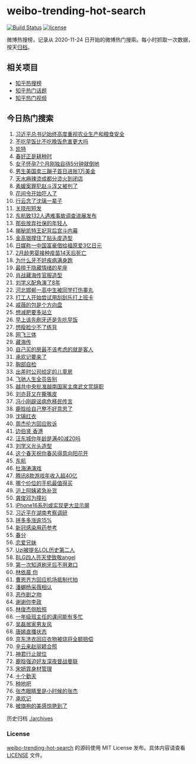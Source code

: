 # weibo-trending-hot-search

[![Build Status](https://github.com/justjavac/weibo-trending-hot-search/workflows/ci/badge.svg?branch=master)](https://github.com/justjavac/weibo-trending-hot-search/actions)
[![license](https://img.shields.io/github/license/justjavac/weibo-trending-hot-search)](https://github.com/justjavac/weibo-trending-hot-search/blob/master/LICENSE)

微博热搜榜，记录从 2020-11-24 日开始的微博热门搜索。每小时抓取一次数据，按天[归档](./archives)。

## 相关项目

- [知乎热搜榜](https://github.com/justjavac/zhihu-trending-top-search)
- [知乎热门话题](https://github.com/justjavac/zhihu-trending-hot-questions)
- [知乎热门视频](https://github.com/justjavac/zhihu-trending-hot-video)

## 今日热门搜索

<!-- BEGIN -->
<!-- 最后更新时间 Thu Mar 21 2024 07:08:30 GMT+0800 (China Standard Time) -->

1. [习近平总书记始终高度重视农业生产和粮食安全](https://s.weibo.com//weibo?q=%23%E4%B9%A0%E8%BF%91%E5%B9%B3%E6%80%BB%E4%B9%A6%E8%AE%B0%E5%A7%8B%E7%BB%88%E9%AB%98%E5%BA%A6%E9%87%8D%E8%A7%86%E5%86%9C%E4%B8%9A%E7%94%9F%E4%BA%A7%E5%92%8C%E7%B2%AE%E9%A3%9F%E5%AE%89%E5%85%A8%23&Refer=new_time)
1. [不吃早饭比不吃晚饭危害更大吗](https://s.weibo.com//weibo?q=%23%E4%B8%8D%E5%90%83%E6%97%A9%E9%A5%AD%E6%AF%94%E4%B8%8D%E5%90%83%E6%99%9A%E9%A5%AD%E5%8D%B1%E5%AE%B3%E6%9B%B4%E5%A4%A7%E5%90%97%23&t=31&band_rank=19&Refer=top)
1. [凯特](https://s.weibo.com//weibo?q=%E5%87%AF%E7%89%B9&t=31&band_rank=46&Refer=top)
1. [春好正是耕种时](https://s.weibo.com//weibo?q=%23%E6%98%A5%E5%A5%BD%E6%AD%A3%E6%98%AF%E8%80%95%E7%A7%8D%E6%97%B6%23&t=31&band_rank=3&Refer=top)
1. [女子怀孕7个月刚独自待5分钟就倒地](https://s.weibo.com//weibo?q=%23%E5%A5%B3%E5%AD%90%E6%80%80%E5%AD%957%E4%B8%AA%E6%9C%88%E5%88%9A%E7%8B%AC%E8%87%AA%E5%BE%855%E5%88%86%E9%92%9F%E5%B0%B1%E5%80%92%E5%9C%B0%23&t=31&band_rank=7&Refer=top)
1. [男生美国卖三蹦子首日进账1万美金](https://s.weibo.com//weibo?q=%23%E7%94%B7%E7%94%9F%E7%BE%8E%E5%9B%BD%E5%8D%96%E4%B8%89%E8%B9%A6%E5%AD%90%E9%A6%96%E6%97%A5%E8%BF%9B%E8%B4%A61%E4%B8%87%E7%BE%8E%E9%87%91%23&t=31&band_rank=30&Refer=top)
1. [天水麻辣烫成都分烫火到闭店](https://s.weibo.com//weibo?q=%23%E5%A4%A9%E6%B0%B4%E9%BA%BB%E8%BE%A3%E7%83%AB%E6%88%90%E9%83%BD%E5%88%86%E7%83%AB%E7%81%AB%E5%88%B0%E9%97%AD%E5%BA%97%23&t=31&band_rank=29&Refer=top)
1. [素媛案罪犯赵斗淳又被判了](https://s.weibo.com//weibo?q=%23%E7%B4%A0%E5%AA%9B%E6%A1%88%E7%BD%AA%E7%8A%AF%E8%B5%B5%E6%96%97%E6%B7%B3%E5%8F%88%E8%A2%AB%E5%88%A4%E4%BA%86%23&t=31&band_rank=1&Refer=top)
1. [花间令开始吓人了](https://s.weibo.com//weibo?q=%23%E8%8A%B1%E9%97%B4%E4%BB%A4%E5%BC%80%E5%A7%8B%E5%90%93%E4%BA%BA%E4%BA%86%23&t=31&band_rank=1&Refer=top)
1. [行云念了沈璃一辈子](https://s.weibo.com//weibo?q=%23%E8%A1%8C%E4%BA%91%E5%BF%B5%E4%BA%86%E6%B2%88%E7%92%83%E4%B8%80%E8%BE%88%E5%AD%90%23&t=31&band_rank=8&Refer=top)
1. [关晓彤短发](https://s.weibo.com//weibo?q=%E5%85%B3%E6%99%93%E5%BD%A4%E7%9F%AD%E5%8F%91&t=31&band_rank=4&Refer=top)
1. [东航致132人遇难事故调查进展发布](https://s.weibo.com//weibo?q=%23%E4%B8%9C%E8%88%AA%E8%87%B4132%E4%BA%BA%E9%81%87%E9%9A%BE%E4%BA%8B%E6%95%85%E8%B0%83%E6%9F%A5%E8%BF%9B%E5%B1%95%E5%8F%91%E5%B8%83%23&t=31&band_rank=11&Refer=top)
1. [那些放弃社保的年轻人](https://s.weibo.com//weibo?q=%23%E9%82%A3%E4%BA%9B%E6%94%BE%E5%BC%83%E7%A4%BE%E4%BF%9D%E7%9A%84%E5%B9%B4%E8%BD%BB%E4%BA%BA%23&t=31&band_rank=12&Refer=top)
1. [揭秘凯特王妃背后宫斗内幕](https://s.weibo.com//weibo?q=%23%E6%8F%AD%E7%A7%98%E5%87%AF%E7%89%B9%E7%8E%8B%E5%A6%83%E8%83%8C%E5%90%8E%E5%AE%AB%E6%96%97%E5%86%85%E5%B9%95%23&t=31&band_rank=12&Refer=top)
1. [金高银撑住了贴头皮造型](https://s.weibo.com//weibo?q=%23%E9%87%91%E9%AB%98%E9%93%B6%E6%92%91%E4%BD%8F%E4%BA%86%E8%B4%B4%E5%A4%B4%E7%9A%AE%E9%80%A0%E5%9E%8B%23&t=31&band_rank=12&Refer=top)
1. [日媒称一中国富豪借给福原爱3亿日元](https://s.weibo.com//weibo?q=%23%E6%97%A5%E5%AA%92%E7%A7%B0%E4%B8%80%E4%B8%AD%E5%9B%BD%E5%AF%8C%E8%B1%AA%E5%80%9F%E7%BB%99%E7%A6%8F%E5%8E%9F%E7%88%B13%E4%BA%BF%E6%97%A5%E5%85%83%23&t=31&band_rank=16&Refer=top)
1. [2月龄男婴接种疫苗14天后死亡](https://s.weibo.com//weibo?q=%232%E6%9C%88%E9%BE%84%E7%94%B7%E5%A9%B4%E6%8E%A5%E7%A7%8D%E7%96%AB%E8%8B%9714%E5%A4%A9%E5%90%8E%E6%AD%BB%E4%BA%A1%23&t=31&band_rank=18&Refer=top)
1. [为什么牙不好疾病满身跑](https://s.weibo.com//weibo?q=%23%E4%B8%BA%E4%BB%80%E4%B9%88%E7%89%99%E4%B8%8D%E5%A5%BD%E7%96%BE%E7%97%85%E6%BB%A1%E8%BA%AB%E8%B7%91%23&t=31&band_rank=13&Refer=top)
1. [最擅于隐藏情绪的星座](https://s.weibo.com//weibo?q=%E6%9C%80%E6%93%85%E4%BA%8E%E9%9A%90%E8%97%8F%E6%83%85%E7%BB%AA%E7%9A%84%E6%98%9F%E5%BA%A7&t=31&band_rank=2&Refer=top)
1. [肖战藏海传官服造型](https://s.weibo.com//weibo?q=%23%E8%82%96%E6%88%98%E8%97%8F%E6%B5%B7%E4%BC%A0%E5%AE%98%E6%9C%8D%E9%80%A0%E5%9E%8B%23&t=31&band_rank=26&Refer=top)
1. [刘学义配角演了8年](https://s.weibo.com//weibo?q=%23%E5%88%98%E5%AD%A6%E4%B9%89%E9%85%8D%E8%A7%92%E6%BC%94%E4%BA%868%E5%B9%B4%23&t=31&band_rank=10&Refer=top)
1. [河北邯郸一高中生被同学打伤睾丸](https://s.weibo.com//weibo?q=%23%E6%B2%B3%E5%8C%97%E9%82%AF%E9%83%B8%E4%B8%80%E9%AB%98%E4%B8%AD%E7%94%9F%E8%A2%AB%E5%90%8C%E5%AD%A6%E6%89%93%E4%BC%A4%E7%9D%BE%E4%B8%B8%23&t=31&band_rank=21&Refer=top)
1. [打工人开始尝试用刮刮乐打上班卡](https://s.weibo.com//weibo?q=%23%E6%89%93%E5%B7%A5%E4%BA%BA%E5%BC%80%E5%A7%8B%E5%B0%9D%E8%AF%95%E7%94%A8%E5%88%AE%E5%88%AE%E4%B9%90%E6%89%93%E4%B8%8A%E7%8F%AD%E5%8D%A1%23&t=31&band_rank=44&Refer=top)
1. [戚薇的包是个方向盘](https://s.weibo.com//weibo?q=%23%E6%88%9A%E8%96%87%E7%9A%84%E5%8C%85%E6%98%AF%E4%B8%AA%E6%96%B9%E5%90%91%E7%9B%98%23&t=31&band_rank=44&Refer=top)
1. [想减肥要多站立](https://s.weibo.com//weibo?q=%E6%83%B3%E5%87%8F%E8%82%A5%E8%A6%81%E5%A4%9A%E7%AB%99%E7%AB%8B&t=31&band_rank=26&Refer=top)
1. [早上该先刷牙还是先吃早饭](https://s.weibo.com//weibo?q=%23%E6%97%A9%E4%B8%8A%E8%AF%A5%E5%85%88%E5%88%B7%E7%89%99%E8%BF%98%E6%98%AF%E5%85%88%E5%90%83%E6%97%A9%E9%A5%AD%23&t=31&band_rank=22&Refer=top)
1. [想瘦脸少不了练背](https://s.weibo.com//weibo?q=%E6%83%B3%E7%98%A6%E8%84%B8%E5%B0%91%E4%B8%8D%E4%BA%86%E7%BB%83%E8%83%8C&t=31&band_rank=31&Refer=top)
1. [网飞三体](https://s.weibo.com//weibo?q=%23%E7%BD%91%E9%A3%9E%E4%B8%89%E4%BD%93%23&t=31&band_rank=37&Refer=top)
1. [藏海传](https://s.weibo.com//weibo?q=%E8%97%8F%E6%B5%B7%E4%BC%A0&t=31&band_rank=10&Refer=top)
1. [自己买的房最不该考虑的就是客人](https://s.weibo.com//weibo?q=%23%E8%87%AA%E5%B7%B1%E4%B9%B0%E7%9A%84%E6%88%BF%E6%9C%80%E4%B8%8D%E8%AF%A5%E8%80%83%E8%99%91%E7%9A%84%E5%B0%B1%E6%98%AF%E5%AE%A2%E4%BA%BA%23&t=31&band_rank=33&Refer=top)
1. [承欢记要来了](https://s.weibo.com//weibo?q=%23%E6%89%BF%E6%AC%A2%E8%AE%B0%E8%A6%81%E6%9D%A5%E4%BA%86%23&t=31&band_rank=22&Refer=top)
1. [胸部自检](https://s.weibo.com//weibo?q=%E8%83%B8%E9%83%A8%E8%87%AA%E6%A3%80&t=31&band_rank=31&Refer=top)
1. [出差时公司给定的儿童房](https://s.weibo.com//weibo?q=%E5%87%BA%E5%B7%AE%E6%97%B6%E5%85%AC%E5%8F%B8%E7%BB%99%E5%AE%9A%E7%9A%84%E5%84%BF%E7%AB%A5%E6%88%BF&t=31&band_rank=37&Refer=top)
1. [飞驰人生全员告别](https://s.weibo.com//weibo?q=%23%E9%A3%9E%E9%A9%B0%E4%BA%BA%E7%94%9F%E5%85%A8%E5%91%98%E5%91%8A%E5%88%AB%23&t=31&band_rank=33&Refer=top)
1. [越共中央批准越南国家主席武文赏辞职](https://s.weibo.com//weibo?q=%23%E8%B6%8A%E5%85%B1%E4%B8%AD%E5%A4%AE%E6%89%B9%E5%87%86%E8%B6%8A%E5%8D%97%E5%9B%BD%E5%AE%B6%E4%B8%BB%E5%B8%AD%E6%AD%A6%E6%96%87%E8%B5%8F%E8%BE%9E%E8%81%8C%23&t=31&band_rank=35&Refer=top)
1. [刘亦菲又在撕嘴皮](https://s.weibo.com//weibo?q=%23%E5%88%98%E4%BA%A6%E8%8F%B2%E5%8F%88%E5%9C%A8%E6%92%95%E5%98%B4%E7%9A%AE%23&t=31&band_rank=19&Refer=top)
1. [冯小刚辟谣病危移民传言](https://s.weibo.com//weibo?q=%23%E5%86%AF%E5%B0%8F%E5%88%9A%E8%BE%9F%E8%B0%A3%E7%97%85%E5%8D%B1%E7%A7%BB%E6%B0%91%E4%BC%A0%E8%A8%80%23&t=31&band_rank=31&Refer=top)
1. [鹿晗给自己整不好意思了](https://s.weibo.com//weibo?q=%23%E9%B9%BF%E6%99%97%E7%BB%99%E8%87%AA%E5%B7%B1%E6%95%B4%E4%B8%8D%E5%A5%BD%E6%84%8F%E6%80%9D%E4%BA%86%23&t=31&band_rank=6&Refer=top)
1. [沈璃红衣](https://s.weibo.com//weibo?q=%23%E6%B2%88%E7%92%83%E7%BA%A2%E8%A1%A3%23&t=31&band_rank=28&Refer=top)
1. [周杰伦方回应败诉](https://s.weibo.com//weibo?q=%23%E5%91%A8%E6%9D%B0%E4%BC%A6%E6%96%B9%E5%9B%9E%E5%BA%94%E8%B4%A5%E8%AF%89%23&t=31&band_rank=13&Refer=top)
1. [边伯贤 香港](https://s.weibo.com//weibo?q=%E8%BE%B9%E4%BC%AF%E8%B4%A4%20%E9%A6%99%E6%B8%AF&t=31&band_rank=27&Refer=top)
1. [汪东城你年龄是满40减20吗](https://s.weibo.com//weibo?q=%23%E6%B1%AA%E4%B8%9C%E5%9F%8E%E4%BD%A0%E5%B9%B4%E9%BE%84%E6%98%AF%E6%BB%A140%E5%87%8F20%E5%90%97%23&t=31&band_rank=15&Refer=top)
1. [刘学义光头造型](https://s.weibo.com//weibo?q=%E5%88%98%E5%AD%A6%E4%B9%89%E5%85%89%E5%A4%B4%E9%80%A0%E5%9E%8B&t=31&band_rank=25&Refer=top)
1. [这个春天祝你春风得意向阳花开](https://s.weibo.com//weibo?q=%23%E8%BF%99%E4%B8%AA%E6%98%A5%E5%A4%A9%E7%A5%9D%E4%BD%A0%E6%98%A5%E9%A3%8E%E5%BE%97%E6%84%8F%E5%90%91%E9%98%B3%E8%8A%B1%E5%BC%80%23&t=31&band_rank=3&Refer=top)
1. [东航](https://s.weibo.com//weibo?q=%E4%B8%9C%E8%88%AA&t=31&band_rank=48&Refer=top)
1. [杜海涛演戏](https://s.weibo.com//weibo?q=%23%E6%9D%9C%E6%B5%B7%E6%B6%9B%E6%BC%94%E6%88%8F%23&t=31&band_rank=28&Refer=top)
1. [腾讯8款游戏年收入超40亿](https://s.weibo.com//weibo?q=%23%E8%85%BE%E8%AE%AF8%E6%AC%BE%E6%B8%B8%E6%88%8F%E5%B9%B4%E6%94%B6%E5%85%A5%E8%B6%8540%E4%BA%BF%23&t=31&band_rank=20&Refer=top)
1. [哪个价位的手机最值得买](https://s.weibo.com//weibo?q=%23%E5%93%AA%E4%B8%AA%E4%BB%B7%E4%BD%8D%E7%9A%84%E6%89%8B%E6%9C%BA%E6%9C%80%E5%80%BC%E5%BE%97%E4%B9%B0%23&t=31&band_rank=38&Refer=top)
1. [沪上阿姨紧急补货](https://s.weibo.com//weibo?q=%23%E6%B2%AA%E4%B8%8A%E9%98%BF%E5%A7%A8%E7%B4%A7%E6%80%A5%E8%A1%A5%E8%B4%A7%23&t=31&band_rank=43&Refer=top)
1. [龚俊邓为撞衫](https://s.weibo.com//weibo?q=%23%E9%BE%9A%E4%BF%8A%E9%82%93%E4%B8%BA%E6%92%9E%E8%A1%AB%23&t=31&band_rank=41&Refer=top)
1. [iPhone16系列或实现更大显示屏](https://s.weibo.com//weibo?q=%23iPhone16%E7%B3%BB%E5%88%97%E6%88%96%E5%AE%9E%E7%8E%B0%E6%9B%B4%E5%A4%A7%E6%98%BE%E7%A4%BA%E5%B1%8F%23&t=31&band_rank=24&Refer=top)
1. [习近平在湖南考察调研](https://s.weibo.com//weibo?q=%23%E4%B9%A0%E8%BF%91%E5%B9%B3%E5%9C%A8%E6%B9%96%E5%8D%97%E8%80%83%E5%AF%9F%E8%B0%83%E7%A0%94%23&Refer=new_time)
1. [拼多多涨逾15%](https://s.weibo.com//weibo?q=%23%E6%8B%BC%E5%A4%9A%E5%A4%9A%E6%B6%A8%E9%80%BE15%25%23&t=31&band_rank=14&Refer=top)
1. [新冠感染用药参考](https://s.weibo.com//weibo?q=%E6%96%B0%E5%86%A0%E6%84%9F%E6%9F%93%E7%94%A8%E8%8D%AF%E5%8F%82%E8%80%83&t=31&band_rank=39&Refer=top)
1. [春分](https://s.weibo.com//weibo?q=%E6%98%A5%E5%88%86&t=31&band_rank=50&Refer=top)
1. [恋爱兄妹](https://s.weibo.com//weibo?q=%23%E6%81%8B%E7%88%B1%E5%85%84%E5%A6%B9%23&t=31&band_rank=5&Refer=top)
1. [Uzi被提名LOL历史第二人](https://s.weibo.com//weibo?q=%23Uzi%E8%A2%AB%E6%8F%90%E5%90%8DLOL%E5%8E%86%E5%8F%B2%E7%AC%AC%E4%BA%8C%E4%BA%BA%23&t=31&band_rank=40&Refer=top)
1. [BLG四人亮天使致敬angel](https://s.weibo.com//weibo?q=%23BLG%E5%9B%9B%E4%BA%BA%E4%BA%AE%E5%A4%A9%E4%BD%BF%E8%87%B4%E6%95%ACangel%23&t=31&band_rank=39&Refer=top)
1. [第一次知道刷牙后不用漱口](https://s.weibo.com//weibo?q=%23%E7%AC%AC%E4%B8%80%E6%AC%A1%E7%9F%A5%E9%81%93%E5%88%B7%E7%89%99%E5%90%8E%E4%B8%8D%E7%94%A8%E6%BC%B1%E5%8F%A3%23&t=31&band_rank=37&Refer=top)
1. [林依晨 你](https://s.weibo.com//weibo?q=%E6%9E%97%E4%BE%9D%E6%99%A8%20%E4%BD%A0&t=31&band_rank=23&Refer=top)
1. [曹恩齐方回应机场抵制代拍](https://s.weibo.com//weibo?q=%23%E6%9B%B9%E6%81%A9%E9%BD%90%E6%96%B9%E5%9B%9E%E5%BA%94%E6%9C%BA%E5%9C%BA%E6%8A%B5%E5%88%B6%E4%BB%A3%E6%8B%8D%23&t=31&band_rank=39&Refer=top)
1. [潘樾杨采薇相认](https://s.weibo.com//weibo?q=%23%E6%BD%98%E6%A8%BE%E6%9D%A8%E9%87%87%E8%96%87%E7%9B%B8%E8%AE%A4%23&t=31&band_rank=41&Refer=top)
1. [恶作剧之吻](https://s.weibo.com//weibo?q=%E6%81%B6%E4%BD%9C%E5%89%A7%E4%B9%8B%E5%90%BB&t=31&band_rank=29&Refer=top)
1. [谢谢你李政](https://s.weibo.com//weibo?q=%23%E8%B0%A2%E8%B0%A2%E4%BD%A0%E6%9D%8E%E6%94%BF%23&t=31&band_rank=50&Refer=top)
1. [林俊杰侧脸照](https://s.weibo.com//weibo?q=%23%E6%9E%97%E4%BF%8A%E6%9D%B0%E4%BE%A7%E8%84%B8%E7%85%A7%23&t=31&band_rank=32&Refer=top)
1. [一年级班主任的课间能有多忙](https://s.weibo.com//weibo?q=%23%E4%B8%80%E5%B9%B4%E7%BA%A7%E7%8F%AD%E4%B8%BB%E4%BB%BB%E7%9A%84%E8%AF%BE%E9%97%B4%E8%83%BD%E6%9C%89%E5%A4%9A%E5%BF%99%23&t=31&band_rank=9&Refer=top)
1. [吴磊居家男友风](https://s.weibo.com//weibo?q=%23%E5%90%B4%E7%A3%8A%E5%B1%85%E5%AE%B6%E7%94%B7%E5%8F%8B%E9%A3%8E%23&t=31&band_rank=50&Refer=top)
1. [唐嫣直播状态](https://s.weibo.com//weibo?q=%E5%94%90%E5%AB%A3%E7%9B%B4%E6%92%AD%E7%8A%B6%E6%80%81&t=31&band_rank=31&Refer=top)
1. [京东洗衣回应衣物被烧将全额赔偿](https://s.weibo.com//weibo?q=%23%E4%BA%AC%E4%B8%9C%E6%B4%97%E8%A1%A3%E5%9B%9E%E5%BA%94%E8%A1%A3%E7%89%A9%E8%A2%AB%E7%83%A7%E5%B0%86%E5%85%A8%E9%A2%9D%E8%B5%94%E5%81%BF%23&t=31&band_rank=13&Refer=top)
1. [辛云来赵丽颖合照](https://s.weibo.com//weibo?q=%23%E8%BE%9B%E4%BA%91%E6%9D%A5%E8%B5%B5%E4%B8%BD%E9%A2%96%E5%90%88%E7%85%A7%23&t=31&band_rank=42&Refer=top)
1. [神君行止就位](https://s.weibo.com//weibo?q=%23%E7%A5%9E%E5%90%9B%E8%A1%8C%E6%AD%A2%E5%B0%B1%E4%BD%8D%23&t=31&band_rank=34&Refer=top)
1. [鹿晗强迫好友深夜督战曼联](https://s.weibo.com//weibo?q=%E9%B9%BF%E6%99%97%E5%BC%BA%E8%BF%AB%E5%A5%BD%E5%8F%8B%E6%B7%B1%E5%A4%9C%E7%9D%A3%E6%88%98%E6%9B%BC%E8%81%94&t=31&band_rank=17&Refer=top)
1. [宋妍霏身材管理](https://s.weibo.com//weibo?q=%23%E5%AE%8B%E5%A6%8D%E9%9C%8F%E8%BA%AB%E6%9D%90%E7%AE%A1%E7%90%86%23&t=31&band_rank=36&Refer=top)
1. [十个勤天](https://s.weibo.com//weibo?q=%E5%8D%81%E4%B8%AA%E5%8B%A4%E5%A4%A9&t=31&band_rank=38&Refer=top)
1. [种地吧](https://s.weibo.com//weibo?q=%E7%A7%8D%E5%9C%B0%E5%90%A7&t=31&band_rank=45&Refer=top)
1. [张杰眼睛里是小时候的张杰](https://s.weibo.com//weibo?q=%23%E5%BC%A0%E6%9D%B0%E7%9C%BC%E7%9D%9B%E9%87%8C%E6%98%AF%E5%B0%8F%E6%97%B6%E5%80%99%E7%9A%84%E5%BC%A0%E6%9D%B0%23&t=31&band_rank=46&Refer=top)
1. [承欢记](https://s.weibo.com//weibo?q=%E6%89%BF%E6%AC%A2%E8%AE%B0&t=31&band_rank=47&Refer=top)
1. [被旗袍的美感惊艳到了](https://s.weibo.com//weibo?q=%23%E8%A2%AB%E6%97%97%E8%A2%8D%E7%9A%84%E7%BE%8E%E6%84%9F%E6%83%8A%E8%89%B3%E5%88%B0%E4%BA%86%23&t=31&band_rank=49&Refer=top)

<!-- END -->

历史归档 [./archives](./archives)

### License

[weibo-trending-hot-search](https://github.com/justjavac/weibo-trending-hot-search) 的源码使用 MIT License
发布。具体内容请查看 [LICENSE](./LICENSE) 文件。
